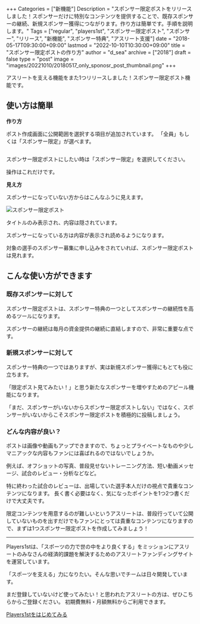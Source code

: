 +++
Categories = ["新機能"]
Description = "スポンサー限定ポストをリリースしました！スポンサーだけに特別なコンテンツを提供することで、既存スポンサーの継続、新規スポンサー獲得につながります。作り方は簡単です。手順を説明します。"
Tags = ["regular", "players1st", "スポンサー限定ポスト", "スポンサー", "リリース", "新機能", "スポンサー特典", "アスリート支援"]
date = "2018-05-17T09:30:00+09:00"
lastmod = "2022-10-10T10:30:00+09:00"
title = "スポンサー限定ポストの作り方"
author = "d_sea"
archive = ["2018"]
draft = false
type = "post"
image = "images/20221010/20180517_only_sponosr_post_thumbnail.png"
+++

<body>
<p>アスリートを支える機能をまた1つリリースしました！スポンサー限定ポスト機能です。</p>

<h2>使い方は簡単</h2>
<p><b>作り方</b></p>
<p>ポスト作成画面に公開範囲を選択する項目が追加されています。
「全員」もしくは「スポンサー限定」が選べます。</p>
<figure data-orig-width="375" data-orig-height="100" class="tmblr-full"><img src="https://cdn-ak.f.st-hatena.com/images/fotolife/d/d_sea/20180823/20180823110544.png" data-orig-width="375" data-orig-height="100" alt=""></figure><p>スポンサー限定ポストにしたい時は「スポンサー限定」を選択してください。</p>
<p>操作はこれだけです。</p>
<p><b>見え方</b></p>
<p>スポンサーになっていない方からはこんなふうに見えます。</p>

![スポンサー限定ポスト](images/20221010/20221010_screenshot_only_sponsor_post.png)

<p>タイトルのみ表示され、内容は隠されています。</p>
<p>スポンサーになっている方は内容が表示され読めるようになります。</p>
<p>対象の選手のスポンサー募集に申し込みをされていれば、スポンサー限定ポストは見れます。</p>

<h2>こんな使い方ができます</h2>

### 既存スポンサーに対して

スポンサー限定ポストは、スポンサー特典の一つとしてスポンサーの継続性を高めるツールになります。

スポンサーの継続は毎月の資金提供の継続に直結しますので、非常に重要な点です。

### 新規スポンサーに対して

スポンサー特典の一つではありますが、実は新規スポンサー獲得にもとても役に立ちます。

「限定ポスト見てみたい！」と思う新たなスポンサーを増やすためのアピール機能になります。

「まだ、スポンサーがいないからスポンサー限定ポストしない」ではなく、スポンサーがいないからこそスポンサー限定ポストを積極的に投稿しましょう。

### どんな内容が良い？

ポストは画像や動画もアップできますので、ちょっとプライベートなものや少しマニアックな内容もファンには喜ばれるのではないでしょうか。

例えば、オフショットの写真、普段見せないトレーニング方法、短い動画メッセージ、試合のレビュー・分析などなど。

特に終わった試合のレビューは、出場していた選手本人だけの視点で貴重なコンテンツになります。
長く書く必要はなく、気になったポイントを1つ2つ書くだけで大丈夫です。


<p>限定コンテンツを用意するのが難しいというアスリートは、普段行っていて公開していないものを出すだけでもファンにとっては貴重なコンテンツになりますので、まずは1つスポンサー限定ポストを作成してみましょう！</p>

<hr>

Players1stは、「スポーツの力で世の中をより良くする」をミッションにアスリートのみなさんの経済的課題を解決するためのアスリートファンディングサイトを運営しています。

「スポーツを支える」力になりたい。そんな思いでチームは日々開発しています。

まだ登録していないけど使ってみたい！と思われたアスリートの方は、ぜひこちらからご登録ください。
初期費無料・月額無料からご利用できます。

<a href="https://players1.st/">
  <div class="primary-button">
    Players1stをはじめてみる
  </div>
</a>

[p1st_site]: https://players1.st
